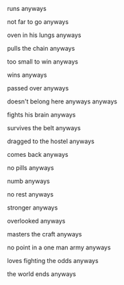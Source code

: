 runs anyways

not far to go anyways

oven in his lungs anyways

pulls the chain anyways

too small to win anyways

wins anyways

passed over anyways

doesn't belong here anyways anyways

fights his brain anyways

survives the belt anyways

dragged to the hostel anyways

comes back anyways

no pills anyways

numb anyways

no rest anyways

stronger anyways

overlooked anyways

masters the craft anyways

no point in a one man army anyways

loves fighting the odds anyways

the world ends anyways

